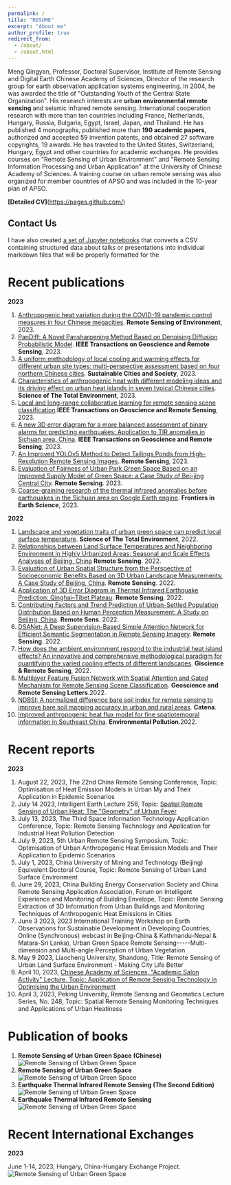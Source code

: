 ```yaml
---
permalink: /
title: "RESUME"
excerpt: "About me"
author_profile: true
redirect_from: 
  - /about/
  - /about.html
---
```


Meng Qingyan, Professor, Doctoral Supervisor, Institute of Remote Sensing and Digital Earth Chinese Academy of Sciences, Director of the research group for earth observation application systems engineering. In 2004, he was awarded the title of "Outstanding Youth of the Central State Organization".
His research interests are **urban environmental remote sensing** and seismic infrared remote sensing. International cooperation research with more than ten countries including France, Netherlands, Hungary, Russia, Bulgaria, Egypt, Israel, Japan, and Thailand. 
He has published 4 monographs, published more than **190 academic papers**, authorized and accepted 59 invention patents, and obtained 27 software copyrights, 19 awards. He has traveled to the United States, Switzerland, Hungary, Egypt and other countries for academic exchanges.
He provides courses on "Remote Sensing of Urban Environment" and "Remote Sensing Information Processing and Urban Application" at the University of Chinese Academy of Sciences. A training course on urban remote sensing was also organized for member countries of APSO and was included in the 10-year plan of APSO.

**[Detailed CV]**(https://pages.github.com/)

Contact Us
------

I have also created [a set of Jupyter notebooks](https://github.com/academicpages/academicpages.github.io/tree/master/markdown_generator
) that converts a CSV containing structured data about talks or presentations into individual markdown files that will be properly formatted for the 

# Recent publications

**2023**

1. [Anthropogenic heat variation during the COVID-19 pandemic control measures in four Chinese megacities](https://www.sciencedirect.com/science/article/pii/S0034425723001530). **Remote Sensing of Environment**, 2023.
2. [PanDiff: A Novel Pansharpening Method Based on Denoising Diffusion Probabilistic Model](https://ieeexplore.ieee.org/abstract/document/10136205). **IEEE Transactions on Geoscience and Remote Sensing**, 2023.
3. [A uniform methodology of local cooling and warming effects for different urban site types: multi-perspective assessment based on four northern Chinese cities](https://www.sciencedirect.com/science/article/abs/pii/S2210670723002639). **Sustainable Cities and Society**, 2023.
4. [Characteristics of anthropogenic heat with different modeling ideas and its driving effect on urban heat islands in seven typical Chinese cities](https://www.sciencedirect.com/science/article/abs/pii/S0048969723026104). **Science of The Total Environment**, 2023.
5. [Local and long-range collaborative learning for remote sensing scene classification](https://ieeexplore.ieee.org/abstract/document/10093899).**IEEE Transactions on Geoscience and Remote Sensing**, 2023. 
6. [A new 3D error diagram for a more balanced assessment of binary alarms for predicting earthquakes: Application to TIR anomalies in Sichuan area, China](https://ieeexplore.ieee.org/abstract/document/10175874). **IEEE Transactions on Geoscience and Remote Sensing**, 2023. 
7. [An Improved YOLOv5 Method to Detect Tailings Ponds from High-Resolution Remote Sensing Images](https://www.mdpi.com/2072-4292/15/7/1796). **Remote Sensing**, 2023.
8. [Evaluation of Fairness of Urban Park Green Space Based on an Improved Supply Model of Green Space: a Case Study of Bei-jing Central City](https://www.mdpi.com/2072-4292/15/1/244). **Remote Sensing**. 2023.
9. [Coarse-graining research of the thermal infrared anomalies before earthquakes in the Sichuan area on Google Earth engine](https://www.frontiersin.org/articles/10.3389/feart.2023.1101165/full). **Frontiers in Earth Science**, 2023.


**2022**

1. [Landscape and vegetation traits of urban green space can predict local surface temperature](https://www.sciencedirect.com/science/article/abs/pii/S0048969722010981). **Science of The Total Environment**, 2022.
2. [Relationships between Land Surface Temperatures and Neighboring Environment in Highly Urbanized Areas: Seasonal and Scale Effects Analyses of Beijing, China](https://www.mdpi.com/2072-4292/14/17/4340) **Remote Sensing**. 2022.
3. [Evaluation of Urban Spatial Structure from the Perspective of Socioeconomic Benefits Based on 3D Urban Landscape Measurements: A Case Study of Beijing, China](https://www.mdpi.com/2072-4292/14/21/5511). **Remote Sensing**. 2022.
4. [Application of 3D Error Diagram in Thermal Infrared Earthquake Prediction: Qinghai–Tibet Plateau](https://www.mdpi.com/2072-4292/14/23/5925). **Remote Sensing**, 2022.
5. [Contributing Factors and Trend Prediction of Urban-Settled Population Distribution Based on Human Perception Measurement: A Study on Beijing, China](https://www.mdpi.com/2072-4292/14/16/3965). **Remote Sens**. 2022.
6. [DSANet: A Deep Supervision-Based Simple Attention Network for Efficient Semantic Segmentation in Remote Sensing Imagery](https://www.mdpi.com/2072-4292/14/21/5399). **Remote Sensing**. 2022. 
7. [How does the ambient environment respond to the industrial heat island effects? An innovative and comprehensive methodological paradigm for quantifying the varied cooling effects of different landscapes](https://www.tandfonline.com/doi/full/10.1080/15481603.2022.2127463). **Giscience & Remote Sensing**, 2022.
8. [Multilayer Feature Fusion Network with Spatial Attention and Gated Mechanism for Remote Sensing Scene Classification](https://ieeexplore.ieee.org/abstract/document/9770786). **Geoscience and Remote Sensing Letters**.2022.
9. [NDBSI: A normalized difference bare soil index for remote sensing to improve bare soil mapping accuracy in urban and rural areas](https://www.sciencedirect.com/science/article/abs/pii/S034181622200251X). **Catena**.
10. [Improved anthropogenic heat flux model for fine spatiotemporal information in Southeast China](https://www.sciencedirect.com/science/article/abs/pii/S0269749122001312). **Environmental Pollution**.2022.


Recent reports 
======

**2023**

1. August 22, 2023, The 22nd China Remote Sensing Conference, Topic: Optimisation of Heat Emission Models in Urban My and Their Application in Epidemic Scenarios
2. July 14 2023, Intelligent Earth Lecture 256, Topic: [Spatial Remote Sensing of Urban Heat: The "Geometry" of Urban Fever](https://mp.weixin.qq.com/s/pcaTNcx6dlQbaNsOlsxVYQ)
3. July 13, 2023, The Third Space Information Technology Application Conference, Topic: Remote Sensing Technology and Application for Industrial Heat Pollution Detection
4. July 9, 2023, 5th Urban Remote Sensing Symposium, Topic: Optimisation of Urban Anthropogenic Heat Emission Models and Their Application to Epidemic Scenarios
5. July 1, 2023, China University of Mining and Technology (Beijing) Equivalent Doctoral Course, Topic: Remote Sensing of Urban Land Surface Environment
6. June 29, 2023, China Building Energy Conservation Society and China Remote Sensing Application Association, Forum on Intelligent Experience and Monitoring of Building Envelope, Topic: Remote Sensing Extraction of 3D Information from Urban Buildings and Monitoring Techniques of Anthropogenic Heat Emissions in Cities
7. June 3 2023, 2023 International Training Workshop on Earth Observations for Sustainable Development in Developing Countries, Online (Synchronous) webcast in Beijing-China & Kathmandu-Nepal & Matara-Sri Lanka), Urban Green Space Remote Sensing-----Multi-dimension and Multi-angle Perception of Urban Vegetation
8. May 9 2023, Liaocheng University, Shandong, Title: Remote Sensing of Urban Land Surface Environment - Making City Life Better
9. April 10, 2023, [Chinese Academy of Sciences, "Academic Salon Activity" Lecture, Topic: Application of Remote Sensing Technology in Optimising the Urban Environment](https://idea.cas.cn/viewconf.action?docid=84483#baogao1)
10. April 3, 2023, Peking University, Remote Sensing and Geomatics Lecture Series, No. 248, Topic: Spatial Remote Sensing Monitoring Techniques and Applications of Urban Heatiness

Publication of books 
======
1. **Remote Sensing of Urban Green Space (Chinese)** <br>![Remote Sensing of Urban Green Space](城市绿度空间遥感.jpg)
2. **Remote Sensing of Urban Green Space** <br>![Remote Sensing of Urban Green Space](图片1.png)
3. **Earthquake Thermal Infrared Remote Sensing (The Second Edition)** <br>![Remote Sensing of Urban Green Space](地震红外遥感第二版.jpg)
4. **Earthquake Thermal Infrared Remote Sensing** <br>![Remote Sensing of Urban Green Space](地震红外遥感.jpg)

Recent International Exchanges
======

**2023**

June 1-14, 2023, Hungary, China-Hungary Exchange Project.<br>![Remote Sensing of Urban Green Space](城市绿度空间遥感.jpg)


